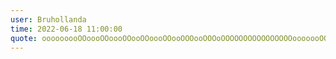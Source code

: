 ```yaml
---
user: Bruhollanda 
time: 2022-06-18 11:00:00
quote: ooooooooOOoooOOoooOOooOOoooOOooOOOooOOOoOOOOOOOOOOOOOOOOooooooOOOOOOoooOOOooooooooo
---
```

